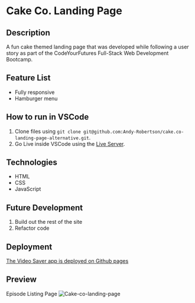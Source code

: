 # Cake Co. Landing Page

## Description

A fun cake themed landing page that was developed while following a user story as part of the CodeYourFutures Full-Stack Web Development Bootcamp. 

## Feature List
- Fully responsive
- Hamburger menu

## How to run in VSCode

1. Clone files using `git clone git@github.com:Andy-Robertson/cake.co-landing-page-alternative.git`.
2. Go Live inside VSCode using the [Live Server](https://github.com/ritwickdey/vscode-live-server-plus-plus).

## Technologies

- HTML
- CSS
- JavaScript

## Future Development

1. Build out the rest of the site
2. Refactor code

## Deployment

[The Video Saver app is deployed on Github pages](https://andy-robertson.github.io/cake.co-landing-page-alternative/)

## Preview

Episode Listing Page
![Cake-co-landing-page](https://andy-robertson.dev/static/media/CakeCo.2b708df8.png)


